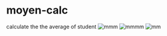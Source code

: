 # moyen-calc
calculate  the the average of student 
![mmm](https://user-images.githubusercontent.com/86850698/169356002-9c103573-57dd-4ff1-a65a-208a9e5f7802.PNG)
![mmmm](https://user-images.githubusercontent.com/86850698/169356011-a514c035-4330-4e13-a087-0684c111cd71.PNG)
![mm](https://user-images.githubusercontent.com/86850698/169356015-d61659a3-c502-458f-813e-8e77eb77e370.PNG)
